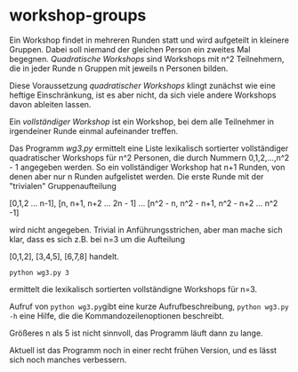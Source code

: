 # workshop-groups
Ein Workshop findet in mehreren Runden statt und wird aufgeteilt in kleinere Gruppen. Dabei soll niemand der gleichen Person ein zweites Mal begegnen.
*Quadratische Workshops* sind Workshops mit n^2 Teilnehmern, die in jeder Runde n Gruppen mit jeweils n Personen bilden.

Diese Voraussetzung *quadratischer Workshops* klingt zunächst wie eine heftige Einschränkung, ist es aber nicht, da sich viele andere Workshops davon ableiten lassen.

Ein *vollständiger Workshop* ist ein Workshop, bei dem alle Teilnehmer in irgendeiner Runde einmal aufeinander treffen.

Das Programm *wg3.py* ermittelt eine Liste lexikalisch sortierter vollständiger quadratischer Workshops für n^2 Personen, die durch Nummern 0,1,2,...,n^2 - 1 angegeben werden. So ein vollständiger Workshop hat n+1 Runden, von denen aber nur n Runden aufgelistet werden. Die erste Runde mit der "trivialen" Gruppenaufteilung

[0,1,2 ... n-1], [n, n+1, n+2 ... 2n - 1] ... [n^2 - n, n^2 - n+1, n^2 - n+2 ... n^2 -1]

wird nicht angegeben. Trivial in Anführungsstrichen, aber man mache sich klar, dass es sich z.B. bei n=3 um die Aufteilung

[0,1,2], [3,4,5], [6,7,8] handelt.

```
python wg3.py 3
```

ermittelt die lexikalisch sortierten vollständigne Workshops für n=3.

Aufruf von `python wg3.py`gibt eine kurze Aufrufbeschreibung, `python wg3.py -h` eine Hilfe, die die Kommandozeilenoptionen beschreibt.

Größeres n als 5 ist nicht sinnvoll, das Programm läuft dann zu lange.

Aktuell ist das Programm noch in einer recht frühen Version, und es lässt sich noch manches verbessern.
